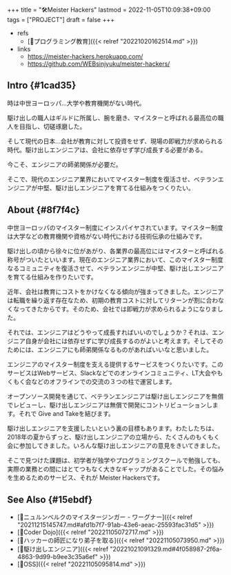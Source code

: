 +++
title = "🛠Meister Hackers"
lastmod = 2022-11-05T10:09:38+09:00
tags = ["PROJECT"]
draft = false
+++

-   refs
    -   [📝プログラミング教育]({{< relref "20221020162514.md" >}})
-   links
    -   <https://meister-hackers.herokuapp.com/>
    -   <https://github.com/WEBsinjyuku/meister-hackers/>


## Intro {#1cad35}

時は中世ヨーロッパ...大学や教育機関がない時代。

駆け出しの職人はギルドに所属し、腕を磨き、マイスターと呼ばれる最高位の職人を目指し、切磋琢磨した。

そして現代の日本...会社が教育に対して投資をせず、現場の即戦力が求められる時代。駆け出しエンジニアは、会社に依存せず学び成長する必要がある。

今こそ、エンジニアの師弟関係が必要だ。

そこで、現代のエンジニア業界においてマイスター制度を復活させ、ベテランエンジニアが中堅、駆け出しエンジニアを育てる仕組みをつくりたい。


## About {#8f7f4c}

中世ヨーロッパのマイスター制度にインスパイヤされています。マイスター制度は大学などの教育機関や資格がない時代における技術伝承の仕組みです。

駆け出しの頃から徐々に位があがり、各業界の最高位にはマイスターと呼ばれる称号がついたといいます。現在のエンジニア業界において、このマイスター制度なるコミュニティを復活させて、ベテランエンジニが中堅、駆け出しエンジニアを育てる仕組みを作りたいです。

近年、会社は教育にコストをかけなくなる傾向が強まってきました。エンジニアは転職を繰り返す存在なため、初期の教育コストに対してリターンが割に合わなくなってきたからです。そのため、会社では即戦力が求められるようになりました。

それでは、エンジニアはどうやって成長すればいいのでしょうか？それは、エンジニア自身が会社には依存せずに学び成長するのがよいと考えます。そしてそのためには、エンジニアにも師弟関係なるものがあればいいなと思いました。

エンジニアのマイスター制度を支える提供するサービスをつくりたいです。このサービスはWebサービス、Slackなどでのオンラインコミュニティ、LT大会やもくもく会などのオフラインでの交流の３つの柱で運営します。

オープンソース開発を通じて、ベテランエンジニアは駆け出しエンジニアを無償でレビューし、駆け出しエンジニアは無償で開発にコントリビューションします。それで Give and Takeを結びます。

駆け出しエンジニアを支援したいという裏の目標もあります。わたしたちは、2018年の夏からずっと、駆け出しエンジニアの立場から、たくさんのもくもく会に参加してきました。いろんな駆け出しエンジニアの意見をきいてきました。

そこで見つけた課題は、初学者が独学やプログラミングスクールで勉強しても、実際の業務との間にはとてつもなく大きなギャップがあることでした。その悩みを生めるためのサービス、それが Meister Hackersです。


## See Also {#15ebdf}

-   [📝ニュルンベルクのマイスタージンガー - ワーグナー]({{< relref "20211215145747.md#afd1b7f7-91ab-43e6-aeac-25593fac31d5" >}})
-   [📝Coder Dojo]({{< relref "20221105072717.md" >}})
-   [🚀ハッカーの師匠になり弟子を取る]({{< relref "20221105073950.md" >}})
-   [🔖駆け出しエンジニア]({{< relref "20221021091329.md#4f058987-2f6a-4863-9d99-b9ee3c35a6ef" >}})
-   [🔖OSS]({{< relref "20221105095814.md" >}})
